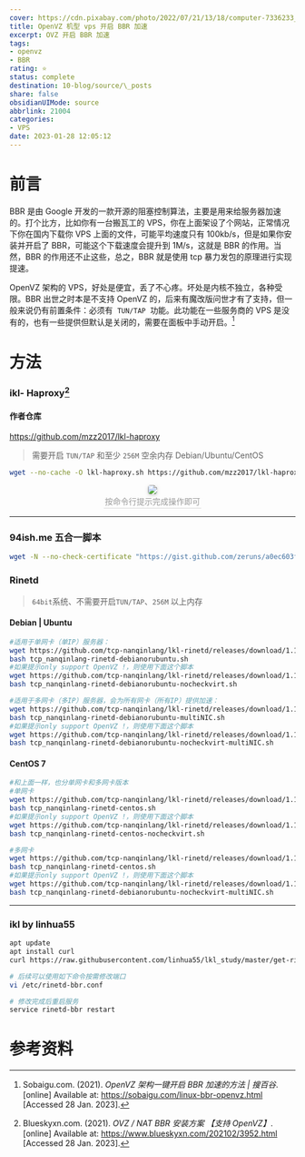 ```yaml
---
cover: https://cdn.pixabay.com/photo/2022/07/21/13/18/computer-7336233__480.png
title: OpenVZ 机型 vps 开启 BBR 加速
excerpt: OVZ 开启 BBR 加速
tags:
- openvz
- BBR
rating: ⭐
status: complete
destination: 10-blog/source/\_posts
share: false
obsidianUIMode: source
abbrlink: 21004
categories:
- VPS
date: 2023-01-28 12:05:12
---
```


# 前言

BBR 是由 Google 开发的一款开源的阻塞控制算法，主要是用来给服务器加速的。打个比方，比如你有一台搬瓦工的 VPS，你在上面架设了个网站，正常情况下你在国内下载你 VPS 上面的文件，可能平均速度只有 100kb/s，但是如果你安装并开启了 BBR，可能这个下载速度会提升到 1M/s，这就是 BBR 的作用。当然，BBR 的作用还不止这些，总之，BBR 就是使用 tcp 暴力发包的原理进行实现提速。

OpenVZ 架构的 VPS，好处是便宜，丢了不心疼。坏处是内核不独立，各种受限。BBR 出世之时本是不支持 OpenVZ 的，后来有魔改版问世才有了支持，但一般来说仍有前置条件：必须有  `TUN/TAP`  功能。此功能在一些服务商的 VPS 是没有的，也有一些提供但默认是关闭的，需要在面板中手动开启。[^1]

# 方法

### ikl- Haproxy[^2]

#### 作者仓库

https://github.com/mzz2017/lkl-haproxy

> 需要开启 `TUN/TAP` 和至少 `256M` 空余内存
> Debian/Ubuntu/CentOS

```bash
wget --no-cache -O lkl-haproxy.sh https://github.com/mzz2017/lkl-haproxy/raw/master/lkl-haproxy.sh && bash lkl-haproxy.sh
```

<center>
    <img style="border-radius: 0.3125em;
    box-shadow: 0 2px 4px 0 rgba(34,36,38,.12),0 2px 10px 0 rgba(34,36,38,.08);"
    src="https://i.imgur.com/2WomFZQ.png">
    <br>
    <div style="color:orange; border-bottom: 1px solid #d9d9d9;
    display: inline-block;
    color: #999;
    padding: 2px;">按命令行提示完成操作即可
    </div>
</center>

---

### 94ish.me 五合一脚本

```bash
wget -N --no-check-certificate "https://gist.github.com/zeruns/a0ec603f20d1b86de6a774a8ba27588f/raw/4f9957ae23f5efb2bb7c57a198ae2cffebfb1c56/tcp.sh" && chmod +x tcp.sh && ./tcp.sh
```

### Rinetd

> `64bit`系统、不需要开启`TUN/TAP`、`256M` 以上内存

#### Debian | Ubuntu

```bash
#适用于单网卡（单IP）服务器：
wget https://github.com/tcp-nanqinlang/lkl-rinetd/releases/download/1.1.0/tcp_nanqinlang-rinetd-debianorubuntu.sh
bash tcp_nanqinlang-rinetd-debianorubuntu.sh
#如果提示only support OpenVZ !，则使用下面这个脚本
wget https://github.com/tcp-nanqinlang/lkl-rinetd/releases/download/1.1.0-nocheckvirt/tcp_nanqinlang-rinetd-debianorubuntu-nocheckvirt.sh
bash tcp_nanqinlang-rinetd-debianorubuntu-nocheckvirt.sh

#适用于多网卡（多IP）服务器，会为所有网卡（所有IP）提供加速：
wget https://github.com/tcp-nanqinlang/lkl-rinetd/releases/download/1.1.0/tcp_nanqinlang-rinetd-debianorubuntu-multiNIC.sh
bash tcp_nanqinlang-rinetd-debianorubuntu-multiNIC.sh
#如果提示only support OpenVZ !，则使用下面这个脚本
wget https://github.com/tcp-nanqinlang/lkl-rinetd/releases/download/1.1.0-nocheckvirt/tcp_nanqinlang-rinetd-debianorubuntu-nocheckvirt-multiNIC.sh
bash tcp_nanqinlang-rinetd-debianorubuntu-nocheckvirt-multiNIC.sh
```

#### CentOS 7

```bash
#和上面一样，也分单网卡和多网卡版本
#单网卡
wget https://github.com/tcp-nanqinlang/lkl-rinetd/releases/download/1.1.0/tcp_nanqinlang-rinetd-centos.sh
bash tcp_nanqinlang-rinetd-centos.sh
#如果提示only support OpenVZ !，则使用下面这个脚本
wget https://github.com/tcp-nanqinlang/lkl-rinetd/releases/download/1.1.0-nocheckvirt/tcp_nanqinlang-rinetd-centos-nocheckvirt.sh
bash tcp_nanqinlang-rinetd-centos-nocheckvirt.sh

#多网卡
wget https://github.com/tcp-nanqinlang/lkl-rinetd/releases/download/1.1.0/tcp_nanqinlang-rinetd-centos.sh
bash tcp_nanqinlang-rinetd-centos.sh
#如果提示only support OpenVZ !，则使用下面这个脚本
wget https://github.com/tcp-nanqinlang/lkl-rinetd/releases/download/1.1.0-nocheckvirt/tcp_nanqinlang-rinetd-debianorubuntu-nocheckvirt-multiNIC.sh
bash tcp_nanqinlang-rinetd-debianorubuntu-nocheckvirt-multiNIC.sh
```

---

### ikl by linhua55

```bash
apt update
apt install curl
curl https://raw.githubusercontent.com/linhua55/lkl_study/master/get-rinetd.sh | bash

# 后续可以使用如下命令按需修改端口
vi /etc/rinetd-bbr.conf

# 修改完成后重启服务
service rinetd-bbr restart
```

# 参考资料

[^1]: Sobaigu.com. (2021). *OpenVZ 架构一键开启 BBR 加速的方法 | 搜百谷*. [online] Available at: https://sobaigu.com/linux-bbr-openvz.html [Accessed 28 Jan. 2023].
[^2]: Blueskyxn.com. (2021). *OVZ / NAT BBR 安装方案 【支持 OpenVZ】*. [online] Available at: https://www.blueskyxn.com/202102/3952.html [Accessed 28 Jan. 2023].
